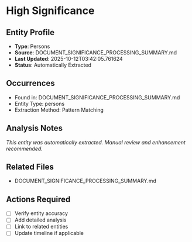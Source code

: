 # High Significance

## Entity Profile
- **Type**: Persons
- **Source**: DOCUMENT_SIGNIFICANCE_PROCESSING_SUMMARY.md
- **Last Updated**: 2025-10-12T03:42:05.761624
- **Status**: Automatically Extracted

## Occurrences
- Found in: DOCUMENT_SIGNIFICANCE_PROCESSING_SUMMARY.md
- Entity Type: persons
- Extraction Method: Pattern Matching

## Analysis Notes
*This entity was automatically extracted. Manual review and enhancement recommended.*

## Related Files
- DOCUMENT_SIGNIFICANCE_PROCESSING_SUMMARY.md

## Actions Required
- [ ] Verify entity accuracy
- [ ] Add detailed analysis
- [ ] Link to related entities
- [ ] Update timeline if applicable

